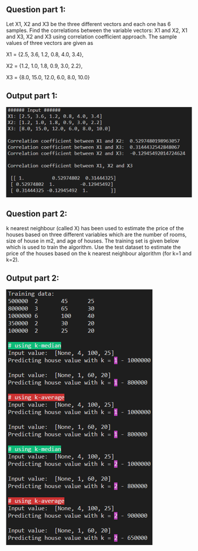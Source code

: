 
<h2>Question part 1:</h2>
<p>Let X1, X2 and X3 be the three different vectors and each one has 6 samples. Find the
correlations between the variable vectors: X1 and X2, X1 and X3, X2 and X3 using correlation
coefficient approach. The sample values of three vectors are given as</p>
<p>X1 = {2.5, 3.6, 1.2, 0.8, 4.0, 3.4},</p>
<p>X2 = {1.2, 1.0, 1.8, 0.9, 3.0, 2.2},</p>
<p>X3 = {8.0, 15.0, 12.0, 6.0, 8.0, 10.0}</p>
<h2>Output part 1:</h2>
<img src="https://github.com/Henkolicious/Machine-Learning/blob/master/Assignment%201/output%20_part1.PNG" />


<h2>Question part 2:</h2>
<p>k nearest neighbour (called X) has been used to estimate the price of the houses based on
three different variables which are the number of rooms, size of house in m2, and age of
houses. The training set is given below which is used to train the algorithm. Use the test
dataset to estimate the price of the houses based on the k nearest neighbour algorithm (for
k=1 and k=2).</p>
<h2>Output part 2:</h2>
<img src="https://github.com/Henkolicious/Machine-Learning/blob/master/Assignment%201/output%20_part2.PNG" />